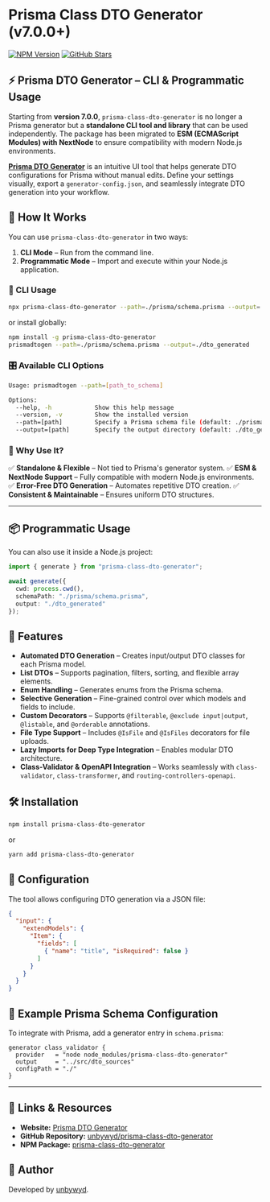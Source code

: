 # Prisma Class DTO Generator (v7.0.0+)

[![NPM Version](https://img.shields.io/npm/v/prisma-class-dto-generator.svg?style=for-the-badge)](https://www.npmjs.com/package/prisma-class-dto-generator)
[![GitHub Stars](https://img.shields.io/github/stars/unbywyd/prisma-class-dto-generator.svg?style=for-the-badge&logo=github)](https://github.com/unbywyd/prisma-class-dto-generator)

## ⚡ Prisma DTO Generator – CLI & Programmatic Usage

Starting from **version 7.0.0**, `prisma-class-dto-generator` is no longer a Prisma generator but a **standalone CLI tool and library** that can be used independently. The package has been migrated to **ESM (ECMAScript Modules) with NextNode** to ensure compatibility with modern Node.js environments.

**[Prisma DTO Generator](https://prisma-dto-generator.netlify.app/)** is an intuitive UI tool that helps generate DTO configurations for Prisma without manual edits. Define your settings visually, export a `generator-config.json`, and seamlessly integrate DTO generation into your workflow.  


## 🔹 How It Works

You can use `prisma-class-dto-generator` in two ways:
1. **CLI Mode** – Run from the command line.
2. **Programmatic Mode** – Import and execute within your Node.js application.

### 🚀 CLI Usage

```sh
npx prisma-class-dto-generator --path=./prisma/schema.prisma --output=./dto_generated
```

or install globally:

```sh
npm install -g prisma-class-dto-generator
prismadtogen --path=./prisma/schema.prisma --output=./dto_generated
```

### 🎛 Available CLI Options

```sh
Usage: prismadtogen --path=[path_to_schema]

Options:
  --help, -h            Show this help message
  --version, -v         Show the installed version
  --path=[path]         Specify a Prisma schema file (default: ./prisma/schema.prisma)
  --output=[path]       Specify the output directory (default: ./dto_generated)
```

### 🎯 Why Use It?
✅ **Standalone & Flexible** – Not tied to Prisma's generator system.
✅ **ESM & NextNode Support** – Fully compatible with modern Node.js environments.
✅ **Error-Free DTO Generation** – Automates repetitive DTO creation.
✅ **Consistent & Maintainable** – Ensures uniform DTO structures.

---

## 📦 Programmatic Usage

You can also use it inside a Node.js project:

```ts
import { generate } from "prisma-class-dto-generator";

await generate({
  cwd: process.cwd(),
  schemaPath: "./prisma/schema.prisma",
  output: "./dto_generated"
});
```

## 📌 Features

- **Automated DTO Generation** – Creates input/output DTO classes for each Prisma model.
- **List DTOs** – Supports pagination, filters, sorting, and flexible array elements.
- **Enum Handling** – Generates enums from the Prisma schema.
- **Selective Generation** – Fine-grained control over which models and fields to include.
- **Custom Decorators** – Supports `@filterable`, `@exclude input|output`, `@listable`, and `@orderable` annotations.
- **File Type Support** – Includes `@IsFile` and `@IsFiles` decorators for file uploads.
- **Lazy Imports for Deep Type Integration** – Enables modular DTO architecture.
- **Class-Validator & OpenAPI Integration** – Works seamlessly with `class-validator`, `class-transformer`, and `routing-controllers-openapi`.

## 🛠 Installation

```sh
npm install prisma-class-dto-generator
```

or

```sh
yarn add prisma-class-dto-generator
```

## 🔧 Configuration

The tool allows configuring DTO generation via a JSON file:

```json
{
  "input": {
    "extendModels": {
      "Item": {
        "fields": [
          { "name": "title", "isRequired": false }
        ]
      }
    }
  }
}
```

## 📄 Example Prisma Schema Configuration

To integrate with Prisma, add a generator entry in `schema.prisma`:

```prisma
generator class_validator {
  provider   = "node node_modules/prisma-class-dto-generator"
  output     = "../src/dto_sources"
  configPath = "./"
}
```

---

## 🔗 Links & Resources

- **Website:** [Prisma DTO Generator](https://prisma-dto-generator.netlify.app/)
- **GitHub Repository:** [unbywyd/prisma-class-dto-generator](https://github.com/unbywyd/prisma-class-dto-generator)
- **NPM Package:** [prisma-class-dto-generator](https://www.npmjs.com/package/prisma-class-dto-generator)

## 📌 Author

Developed by [unbywyd](https://unbywyd.com).
